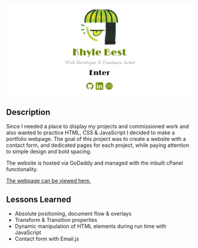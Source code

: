 [![banner](imgs/portfolio-banner.png)](https://kbest.ca)

## Description
Since I needed a place to display my projects and commissioned work and also wanted to practice HTML, CSS & JavaScript I decided to make a portfolio webpage. The goal of this project was to create a website with a contact form, and dedicated pages for each project, while paying attention to simple design and bold spacing.

The website is hosted via GoDaddy and managed with the inbuilt cPanel functionality.
<br>

[The webpage can be viewed here.](https://kbest.ca)


## Lessons Learned
- Absolute positioning, document flow & overlays
- Transform & Transition properties
- Dynamic manipulation of HTML elements during run time with JavaScript
- Contact form with Email.js
